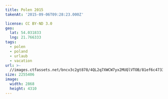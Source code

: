 ```yaml
---
title: Polen 2015
takenAt: '2015-09-06T09:28:23.000Z'

license: CC BY-ND 3.0
geo:
  lat: 54.031833
  lng: 21.766333
tags:
  - polen
  - poland
  - urlaub
  - vacation
url: >-
  //images.ctfassets.net/bncv3c2gt878/4QL2q7XWCW7yx2MUQlVTOB/81ef6c47337c746305a0770dbc36ba0d/polen-2015_25328781963_o
size: 2255406
image:
  width: 2868
  height: 4310
---
```

